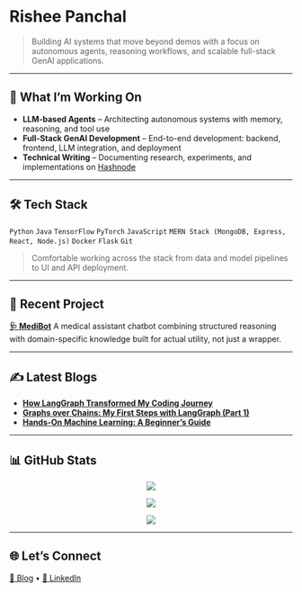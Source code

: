 # Rishee Panchal

> Building AI systems that move beyond demos with a focus on autonomous agents, reasoning workflows, and scalable full-stack GenAI applications.

---

## 🚀 What I’m Working On

* **LLM-based Agents** – Architecting autonomous systems with memory, reasoning, and tool use
* **Full-Stack GenAI Development** – End-to-end development: backend, frontend, LLM integration, and deployment
* **Technical Writing** – Documenting research, experiments, and implementations on [Hashnode](https://hashnode.com/@rushedcomet)

---

## 🛠️ Tech Stack

`Python` `Java` `TensorFlow` `PyTorch` `JavaScript`
`MERN Stack (MongoDB, Express, React, Node.js)`
`Docker` `Flask` `Git` 

> Comfortable working across the stack from data and model pipelines to UI and API deployment.

---

## 🧠 Recent Project

**[🩺 MediBot](https://github.com/risheeee/MediBot)**
A medical assistant chatbot combining structured reasoning with domain-specific knowledge built for actual utility, not just a wrapper.

---

## ✍️ Latest Blogs

* [**How LangGraph Transformed My Coding Journey**](https://my-langgraph-journey.hashnode.dev/how-langgraph-transformed-my-coding-journey-from-hello-world-to-ai-assistants)
* [**Graphs over Chains: My First Steps with LangGraph (Part 1)**](https://my-langgraph-journey.hashnode.dev/graphs-over-chains-my-first-steps-with-langgraph-part-1)
* [**Hands-On Machine Learning: A Beginner’s Guide**](https://machine-learning-for-beginners.hashnode.dev/hands-on-machine-learning-a-beginners-guide-20252026)

---

## 📊 GitHub Stats

<p align="center">
  <img src="https://github-readme-stats.vercel.app/api?username=risheeee&show_icons=true&count_private=true&theme=tokyonight&hide_border=true" />
</p>
<p align="center">
  <img src="https://github-readme-stats.vercel.app/api/top-langs/?username=risheeee&layout=compact&theme=tokyonight&hide_border=true&hide=html,css" />
</p>
<p align="center">
  <img src="https://github-readme-activity-graph.vercel.app/graph?username=risheeee&theme=tokyo-night&hide_border=true&bg_color=0d1117" />
</p>

---

## 🌐 Let’s Connect

[🔗 Blog](https://hashnode.com/@rushedcomet) • [🔗 LinkedIn](https://www.linkedin.com/in/rishee-panchal)
